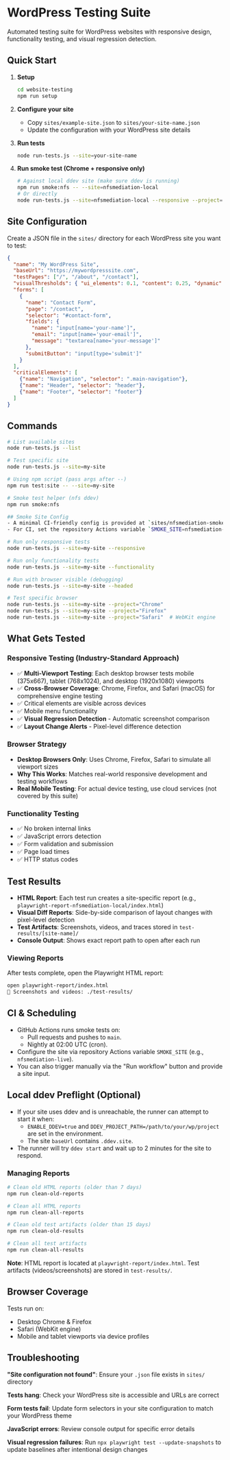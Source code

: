 # WordPress Testing Suite

Automated testing suite for WordPress websites with responsive design, functionality testing, and visual regression detection.

## Quick Start

1. **Setup**
   ```bash
   cd website-testing
   npm run setup
   ```

2. **Configure your site**
   - Copy `sites/example-site.json` to `sites/your-site-name.json`
   - Update the configuration with your WordPress site details

3. **Run tests**
   ```bash
   node run-tests.js --site=your-site-name
   ```

4. **Run smoke test (Chrome + responsive only)**
   ```bash
   # Against local ddev site (make sure ddev is running)
   npm run smoke:nfs -- --site=nfsmediation-local
   # Or directly
   node run-tests.js --site=nfsmediation-local --responsive --project=Chrome
   ```

## Site Configuration

Create a JSON file in the `sites/` directory for each WordPress site you want to test:

```json
{
  "name": "My WordPress Site",
  "baseUrl": "https://mywordpresssite.com",
  "testPages": ["/", "/about", "/contact"],
  "visualThresholds": { "ui_elements": 0.1, "content": 0.25, "dynamic": 0.5 },
  "forms": [
    {
      "name": "Contact Form",
      "page": "/contact",
      "selector": "#contact-form",
      "fields": {
        "name": "input[name='your-name']",
        "email": "input[name='your-email']",
        "message": "textarea[name='your-message']"
      },
      "submitButton": "input[type='submit']"
    }
  ],
  "criticalElements": [
    {"name": "Navigation", "selector": ".main-navigation"},
    {"name": "Header", "selector": "header"},
    {"name": "Footer", "selector": "footer"}
  ]
}
```

## Commands

```bash
# List available sites
node run-tests.js --list

# Test specific site
node run-tests.js --site=my-site

# Using npm script (pass args after --)
npm run test:site -- --site=my-site

# Smoke test helper (nfs ddev)
npm run smoke:nfs

## Smoke Site Config
- A minimal CI-friendly config is provided at `sites/nfsmediation-smoke.json` (points to `https://nfs.atelierdev.uk`, homepage only).
- For CI, set the repository Actions variable `SMOKE_SITE=nfsmediation-live` or `nfsmediation-smoke`.

# Run only responsive tests
node run-tests.js --site=my-site --responsive

# Run only functionality tests  
node run-tests.js --site=my-site --functionality

# Run with browser visible (debugging)
node run-tests.js --site=my-site --headed

# Test specific browser
node run-tests.js --site=my-site --project="Chrome"
node run-tests.js --site=my-site --project="Firefox"
node run-tests.js --site=my-site --project="Safari"  # WebKit engine
```

## What Gets Tested

### Responsive Testing (Industry-Standard Approach)
- ✅ **Multi-Viewport Testing**: Each desktop browser tests mobile (375x667), tablet (768x1024), and desktop (1920x1080) viewports
- ✅ **Cross-Browser Coverage**: Chrome, Firefox, and Safari (macOS) for comprehensive engine testing
- ✅ Critical elements are visible across devices
- ✅ Mobile menu functionality
- ✅ **Visual Regression Detection** - Automatic screenshot comparison
- ✅ **Layout Change Alerts** - Pixel-level difference detection

### Browser Strategy
- **Desktop Browsers Only**: Uses Chrome, Firefox, Safari to simulate all viewport sizes
- **Why This Works**: Matches real-world responsive development and testing workflows
- **Real Mobile Testing**: For actual device testing, use cloud services (not covered by this suite)

### Functionality Testing
- ✅ No broken internal links
- ✅ JavaScript errors detection
- ✅ Form validation and submission
- ✅ Page load times
- ✅ HTTP status codes

## Test Results

- **HTML Report**: Each test run creates a site-specific report (e.g., `playwright-report-nfsmediation-local/index.html`)
- **Visual Diff Reports**: Side-by-side comparison of layout changes with pixel-level detection
- **Test Artifacts**: Screenshots, videos, and traces stored in `test-results/[site-name]/`
- **Console Output**: Shows exact report path to open after each run

### Viewing Reports
After tests complete, open the Playwright HTML report:
```bash
open playwright-report/index.html
📸 Screenshots and videos: ./test-results/
```

## CI & Scheduling
- GitHub Actions runs smoke tests on:
  - Pull requests and pushes to `main`.
  - Nightly at 02:00 UTC (cron).
- Configure the site via repository Actions variable `SMOKE_SITE` (e.g., `nfsmediation-live`).
- You can also trigger manually via the "Run workflow" button and provide a site input.

## Local ddev Preflight (Optional)
- If your site uses ddev and is unreachable, the runner can attempt to start it when:
  - `ENABLE_DDEV=true` and `DDEV_PROJECT_PATH=/path/to/your/wp/project` are set in the environment.
  - The site `baseUrl` contains `.ddev.site`.
- The runner will try `ddev start` and wait up to 2 minutes for the site to respond.

### Managing Reports
```bash
# Clean old HTML reports (older than 7 days)
npm run clean-old-reports

# Clean all HTML reports
npm run clean-all-reports

# Clean old test artifacts (older than 15 days) 
npm run clean-old-results

# Clean all test artifacts
npm run clean-all-results
```

**Note**: HTML report is located at `playwright-report/index.html`. Test artifacts (videos/screenshots) are stored in `test-results/`.

## Browser Coverage

Tests run on:
- Desktop Chrome & Firefox
- Safari (WebKit engine)
- Mobile and tablet viewports via device profiles

## Troubleshooting

**"Site configuration not found"**: Ensure your `.json` file exists in `sites/` directory

**Tests hang**: Check your WordPress site is accessible and URLs are correct

**Form tests fail**: Update form selectors in your site configuration to match your WordPress theme

**JavaScript errors**: Review console output for specific error details

**Visual regression failures**: Run `npx playwright test --update-snapshots` to update baselines after intentional design changes
